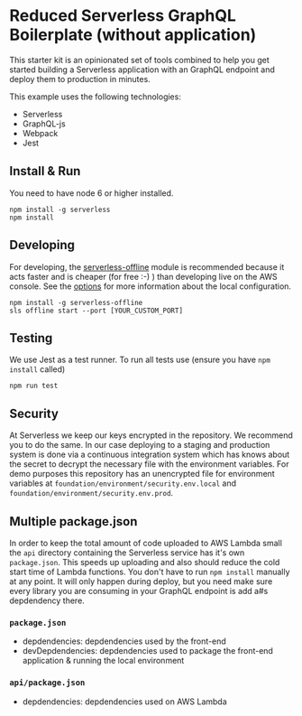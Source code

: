 # Reduced Serverless GraphQL Boilerplate (without application)

This starter kit is an opinionated set of tools combined to help you get started building a Serverless application with an GraphQL endpoint and deploy them to production in minutes.

This example uses the following technologies:

- Serverless
- GraphQL-js
- Webpack
- Jest

## Install & Run

You need to have node 6 or higher installed.

```
npm install -g serverless
npm install
```

## Developing

For developing, the [serverless-offline](https://www.npmjs.com/package/serverless-offline) module is recommended because it acts faster and is cheaper (for free :-) ) than developing live on the AWS console. See the [options](https://www.npmjs.com/package/serverless-offline#usage-and-command-line-options) for more information about the local configuration. 

```
npm install -g serverless-offline
sls offline start --port [YOUR_CUSTOM_PORT]
```

## Testing

We use Jest as a test runner. To run all tests use (ensure you have `npm install` called)

```
npm run test
```

## Security

At Serverless we keep our keys encrypted in the repository. We recommend you to do the same. In our case deploying to a staging and production system is done via a continuous integration system which has knows about the secret to decrypt the necessary file with the environment variables. For demo purposes this repository has an unencrypted file for environment variables at `foundation/environment/security.env.local` and `foundation/environment/security.env.prod`.

## Multiple package.json

In order to keep the total amount of code uploaded to AWS Lambda small the `api` directory containing the Serverless service has it's own `package.json`. This speeds up uploading and also should reduce the cold start time of Lambda functions. You don't have to run `npm install` manually at any point. It will only happen during deploy, but you need make sure every library you are consuming in your GraphQL endpoint is add a#s depdendency there.

### `package.json`

- depdendencies: depdendencies used by the front-end
- devDepdendencies: depdendencies used to package the front-end application & running the local environment

### `api/package.json`

- depdendencies: depdendencies used on AWS Lambda
